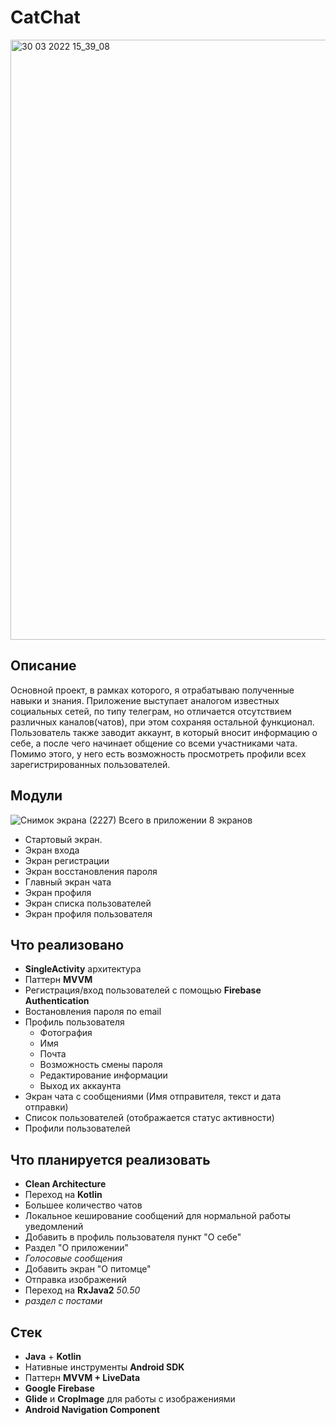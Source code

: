 # CatChat
<img width="960" alt="30 03 2022 15_39_08" src="https://user-images.githubusercontent.com/73115406/160838581-fccf81be-a0bc-4ca1-ae0a-3ed84d7042c8.png">

## Описание 
Основной проект, в рамках которого, я отрабатываю полученные навыки и знания. Приложение выступает аналогом известных социальных сетей, по типу телеграм, но отличается отсутствием различных каналов(чатов), при этом сохраняя остальной функционал. Пользователь также заводит аккаунт, в который вносит информацию о себе, а после чего начинает общение со всеми участниками чата. Помимо этого, у него есть возможность просмотреть профили всех зарегистрированных пользователей.
## Модули
![Снимок экрана (2227)](https://user-images.githubusercontent.com/73115406/154504629-3acc65df-4b0c-4fe8-8c50-9953a3637a08.png)
Всего в приложении 8 экранов
* Стартовый экран.
* Экран входа
* Экран регистрации
* Экран восстановления пароля
* Главный экран чата
* Экран профиля
* Экран списка пользователей
* Экран профиля пользователя
## Что реализовано
* **SingleActivity** архитектура
* Паттерн **MVVM**
* Регистрация/вход пользователей с помощью **Firebase Authentication**
* Востановления пароля по email
* Профиль пользователя 
   * Фотография
   * Имя 
   * Почта 
   * Возможность смены пароля 
   * Редактирование информации 
   * Выход их аккаунта
* Экран чата с сообщениями (Имя отправителя, текст и дата отправки)
* Список пользователей (отображается статус активности)
* Профили пользователей
## Что планируется реализовать
* **Clean Architecture**
* Переход на **Kotlin**
* Большее количество чатов
* Локальное кеширование сообщений для нормальной работы уведомлений
* Добавить в профиль пользователя пункт "О себе"
* Раздел  "О приложении"
* _Голосовые сообщения_
* Добавить экран "О питомце"
* Отправка изображений
* Переход на **RxJava2** _50.50_
* _раздел с постами_
## Стек
- **Java** + **Kotlin**
- Нативные инструменты **Android SDK**
- Паттерн **MVVM + LiveData**
- **Google Firebase**
- **Glide** и **CropImage** для работы с изображениями
- **Android Navigation Component**
